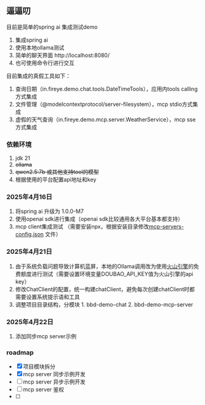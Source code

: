 ## 逼逼叨

目前是简单的spring ai 集成测试demo

1. 集成spring ai
2. 使用本地ollama测试
3. 简单的聊天界面 http://localhost:8080/
4. 也可使用命令行进行交互

目前集成的真假工具如下：
1. 查询日期（in.fireye.demo.chat.tools.DateTimeTools），应用内tools calling方式集成
2. 文件管理（@modelcontextprotocol/server-filesystem），mcp stdio方式集成
3. 虚假的天气查询（in.fireye.demo.mcp.server.WeatherService），mcp sse方式集成

### 依赖环境

1. jdk 21
2. ~~ollama~~
3. ~~qwen2.5:7b 或其他支持tool的模型~~
4. 根据使用的平台配置api地址和key

### 2025年4月16日

1. 将spring ai 升级为 1.0.0-M7
2. 使用openai sdk进行集成（openai sdk比较通用各大平台基本都支持）
3. mcp client集成测试 （需要安装npx，根据安装目录修改[mcp-servers-config.json](bbd-demo-chat/src/main/resources/mcp-servers-config.json)
   文件）

### 2025年4月21日

1. 由于系统负载问题导致计算机蓝屏，本地的Ollama调用改为使用[火山引擎](https://www.volcengine.com/)的免费额度进行测试（需要设置环境变量DOUBAO_API_KEY值为火山引擎的api key）
2. 修改ChatClient的配置，统一构建chatClient，避免每次创建chatClient时都需要设置系统提示语和工具
3. 调整项目目录结构，分模块 1. bbd-demo-chat 2. bbd-demo-mcp-server

### 2025年4月22日
1. 添加同步mcp server示例

### roadmap
- [x] 项目模块拆分
- [x] mcp server 同步示例开发
- [ ] mcp server 异步示例开发
- [ ] mcp server 鉴权
- [ ] 